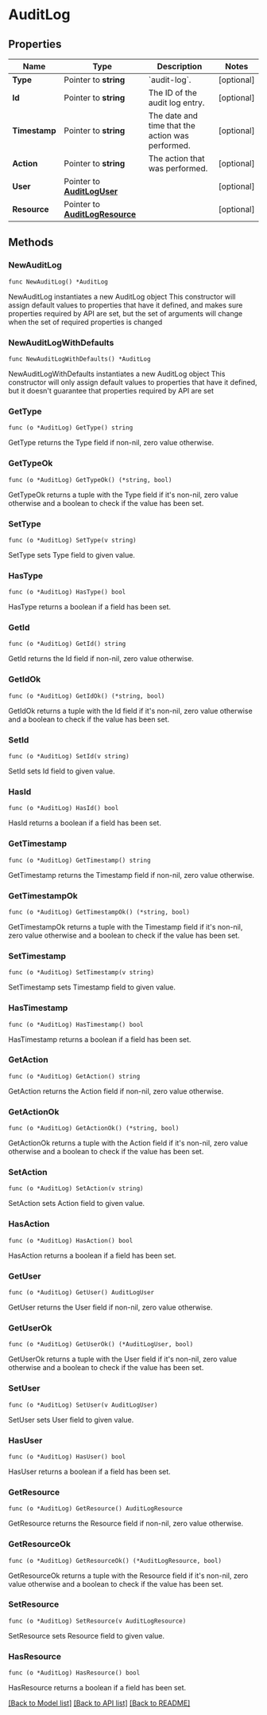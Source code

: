 # AuditLog

## Properties

Name | Type | Description | Notes
------------ | ------------- | ------------- | -------------
**Type** | Pointer to **string** | &#x60;audit-log&#x60;. | [optional] 
**Id** | Pointer to **string** | The ID of the audit log entry. | [optional] 
**Timestamp** | Pointer to **string** | The date and time that the action was performed. | [optional] 
**Action** | Pointer to **string** | The action that was performed. | [optional] 
**User** | Pointer to [**AuditLogUser**](AuditLogUser.md) |  | [optional] 
**Resource** | Pointer to [**AuditLogResource**](AuditLogResource.md) |  | [optional] 

## Methods

### NewAuditLog

`func NewAuditLog() *AuditLog`

NewAuditLog instantiates a new AuditLog object
This constructor will assign default values to properties that have it defined,
and makes sure properties required by API are set, but the set of arguments
will change when the set of required properties is changed

### NewAuditLogWithDefaults

`func NewAuditLogWithDefaults() *AuditLog`

NewAuditLogWithDefaults instantiates a new AuditLog object
This constructor will only assign default values to properties that have it defined,
but it doesn't guarantee that properties required by API are set

### GetType

`func (o *AuditLog) GetType() string`

GetType returns the Type field if non-nil, zero value otherwise.

### GetTypeOk

`func (o *AuditLog) GetTypeOk() (*string, bool)`

GetTypeOk returns a tuple with the Type field if it's non-nil, zero value otherwise
and a boolean to check if the value has been set.

### SetType

`func (o *AuditLog) SetType(v string)`

SetType sets Type field to given value.

### HasType

`func (o *AuditLog) HasType() bool`

HasType returns a boolean if a field has been set.

### GetId

`func (o *AuditLog) GetId() string`

GetId returns the Id field if non-nil, zero value otherwise.

### GetIdOk

`func (o *AuditLog) GetIdOk() (*string, bool)`

GetIdOk returns a tuple with the Id field if it's non-nil, zero value otherwise
and a boolean to check if the value has been set.

### SetId

`func (o *AuditLog) SetId(v string)`

SetId sets Id field to given value.

### HasId

`func (o *AuditLog) HasId() bool`

HasId returns a boolean if a field has been set.

### GetTimestamp

`func (o *AuditLog) GetTimestamp() string`

GetTimestamp returns the Timestamp field if non-nil, zero value otherwise.

### GetTimestampOk

`func (o *AuditLog) GetTimestampOk() (*string, bool)`

GetTimestampOk returns a tuple with the Timestamp field if it's non-nil, zero value otherwise
and a boolean to check if the value has been set.

### SetTimestamp

`func (o *AuditLog) SetTimestamp(v string)`

SetTimestamp sets Timestamp field to given value.

### HasTimestamp

`func (o *AuditLog) HasTimestamp() bool`

HasTimestamp returns a boolean if a field has been set.

### GetAction

`func (o *AuditLog) GetAction() string`

GetAction returns the Action field if non-nil, zero value otherwise.

### GetActionOk

`func (o *AuditLog) GetActionOk() (*string, bool)`

GetActionOk returns a tuple with the Action field if it's non-nil, zero value otherwise
and a boolean to check if the value has been set.

### SetAction

`func (o *AuditLog) SetAction(v string)`

SetAction sets Action field to given value.

### HasAction

`func (o *AuditLog) HasAction() bool`

HasAction returns a boolean if a field has been set.

### GetUser

`func (o *AuditLog) GetUser() AuditLogUser`

GetUser returns the User field if non-nil, zero value otherwise.

### GetUserOk

`func (o *AuditLog) GetUserOk() (*AuditLogUser, bool)`

GetUserOk returns a tuple with the User field if it's non-nil, zero value otherwise
and a boolean to check if the value has been set.

### SetUser

`func (o *AuditLog) SetUser(v AuditLogUser)`

SetUser sets User field to given value.

### HasUser

`func (o *AuditLog) HasUser() bool`

HasUser returns a boolean if a field has been set.

### GetResource

`func (o *AuditLog) GetResource() AuditLogResource`

GetResource returns the Resource field if non-nil, zero value otherwise.

### GetResourceOk

`func (o *AuditLog) GetResourceOk() (*AuditLogResource, bool)`

GetResourceOk returns a tuple with the Resource field if it's non-nil, zero value otherwise
and a boolean to check if the value has been set.

### SetResource

`func (o *AuditLog) SetResource(v AuditLogResource)`

SetResource sets Resource field to given value.

### HasResource

`func (o *AuditLog) HasResource() bool`

HasResource returns a boolean if a field has been set.


[[Back to Model list]](../README.md#documentation-for-models) [[Back to API list]](../README.md#documentation-for-api-endpoints) [[Back to README]](../README.md)


